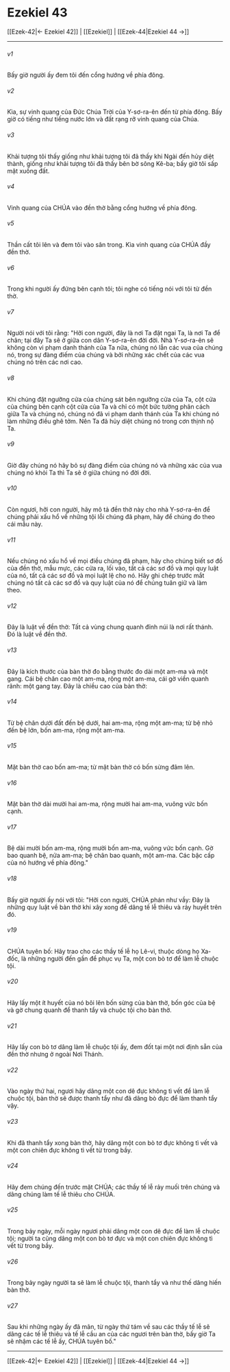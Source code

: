 # Ezekiel 43

[[Ezek-42|← Ezekiel 42]] | [[Ezekiel]] | [[Ezek-44|Ezekiel 44 →]]
***



###### v1 
Bấy giờ người ấy đem tôi đến cổng hướng về phía đông. 

###### v2 
Kìa, sự vinh quang của Đức Chúa Trời của Y-sơ-ra-ên đến từ phía đông. Bấy giờ có tiếng như tiếng nước lớn và đất rạng rỡ vinh quang của Chúa. 

###### v3 
Khải tượng tôi thấy giống như khải tượng tôi đã thấy khi Ngài đến hủy diệt thành, giống như khải tượng tôi đã thấy bên bờ sông Kê-ba; bấy giờ tôi sấp mặt xuống đất. 

###### v4 
Vinh quang của CHÚA vào đền thờ bằng cổng hướng về phía đông. 

###### v5 
Thần cất tôi lên và đem tôi vào sân trong. Kìa vinh quang của CHÚA đầy đền thờ. 

###### v6 
Trong khi người ấy đứng bên cạnh tôi; tôi nghe có tiếng nói với tôi từ đền thờ. 

###### v7 
Người nói với tôi rằng: "Hỡi con người, đây là nơi Ta đặt ngai Ta, là nơi Ta để chân; tại đây Ta sẽ ở giữa con dân Y-sơ-ra-ên đời đời. Nhà Y-sơ-ra-ên sẽ không còn vi phạm danh thánh của Ta nữa, chúng nó lẫn các vua của chúng nó, trong sự đàng điếm của chúng và bởi những xác chết của các vua chúng nó trên các nơi cao. 

###### v8 
Khi chúng đặt ngưỡng cửa của chúng sát bên ngưỡng cửa của Ta, cột cửa của chúng bên cạnh cột cửa của Ta và chỉ có một bức tường phân cách giữa Ta và chúng nó, chúng nó đã vi phạm danh thánh của Ta khi chúng nó làm những điều ghê tởm. Nên Ta đã hủy diệt chúng nó trong cơn thịnh nộ Ta. 

###### v9 
Giờ đây chúng nó hãy bỏ sự đàng điếm của chúng nó và những xác của vua chúng nó khỏi Ta thì Ta sẽ ở giữa chúng nó đời đời. 

###### v10 
Còn ngươi, hỡi con người, hãy mô tả đền thờ này cho nhà Y-sơ-ra-ên để chúng phải xấu hổ về những tội lỗi chúng đã phạm, hãy để chúng đo theo cái mẫu này. 

###### v11 
Nếu chúng nó xấu hổ về mọi điều chúng đã phạm, hãy cho chúng biết sơ đồ của đền thờ, mẫu mực, các cửa ra, lối vào, tất cả các sơ đồ và mọi quy luật của nó, tất cả các sơ đồ và mọi luật lệ cho nó. Hãy ghi chép trước mắt chúng nó tất cả các sơ đồ và quy luật của nó để chúng tuân giữ và làm theo. 

###### v12 
Đây là luật về đền thờ: Tất cả vùng chung quanh đỉnh núi là nơi rất thánh. Đó là luật về đền thờ. 

###### v13 
Đây là kích thước của bàn thờ đo bằng thước đo dài một am-ma và một gang. Cái bệ chân cao một am-ma, rộng một am-ma, cái gờ viền quanh rãnh: một gang tay. Đây là chiều cao của bàn thờ: 

###### v14 
Từ bệ chân dưới đất đến bệ dưới, hai am-ma, rộng một am-ma; từ bệ nhỏ đến bệ lớn, bốn am-ma, rộng một am-ma. 

###### v15 
Mặt bàn thờ cao bốn am-ma; từ mặt bàn thờ có bốn sừng đâm lên. 

###### v16 
Mặt bàn thờ dài mười hai am-ma, rộng mười hai am-ma, vuông vức bốn cạnh. 

###### v17 
Bệ dài mười bốn am-ma, rộng mười bốn am-ma, vuông vức bốn cạnh. Gờ bao quanh bệ, nửa am-ma; bệ chân bao quanh, một am-ma. Các bậc cấp của nó hướng về phía đông." 

###### v18 
Bấy giờ người ấy nói với tôi: "Hỡi con người, CHÚA phán như vầy: Đây là những quy luật về bàn thờ khi xây xong để dâng tế lễ thiêu và rảy huyết trên đó. 

###### v19 
CHÚA tuyên bố: Hãy trao cho các thầy tế lễ họ Lê-vi, thuộc dòng họ Xa-đốc, là những người đến gần để phục vụ Ta, một con bò tơ để làm lễ chuộc tội. 

###### v20 
Hãy lấy một ít huyết của nó bôi lên bốn sừng của bàn thờ, bốn góc của bệ và gờ chung quanh để thanh tẩy và chuộc tội cho bàn thờ. 

###### v21 
Hãy lấy con bò tơ dâng làm lễ chuộc tội ấy, đem đốt tại một nơi định sẵn của đền thờ nhưng ở ngoài Nơi Thánh. 

###### v22 
Vào ngày thứ hai, ngươi hãy dâng một con dê đực không tì vết để làm lễ chuộc tội, bàn thờ sẽ được thanh tẩy như đã dâng bò đực để làm thanh tẩy vậy. 

###### v23 
Khi đã thanh tẩy xong bàn thờ, hãy dâng một con bò tơ đực không tì vết và một con chiên đực không tì vết từ trong bầy. 

###### v24 
Hãy đem chúng đến trước mặt CHÚA; các thầy tế lễ rảy muối trên chúng và dâng chúng làm tế lễ thiêu cho CHÚA. 

###### v25 
Trong bảy ngày, mỗi ngày ngươi phải dâng một con dê đực để làm lễ chuộc tội; người ta cũng dâng một con bò tơ đực và một con chiên đực không tì vết từ trong bầy. 

###### v26 
Trong bảy ngày người ta sẽ làm lễ chuộc tội, thanh tẩy và như thế dâng hiến bàn thờ. 

###### v27 
Sau khi những ngày ấy đã mãn, từ ngày thứ tám về sau các thầy tế lễ sẽ dâng các tế lễ thiêu và tế lễ cầu an của các ngươi trên bàn thờ, bấy giờ Ta sẽ nhậm các tế lễ ấy, CHÚA tuyên bố."

***
[[Ezek-42|← Ezekiel 42]] | [[Ezekiel]] | [[Ezek-44|Ezekiel 44 →]]
